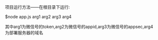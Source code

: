 项目运行方法——在根目录下运行:

$node app.js arg1 arg2 arg3 arg4 

其中arg1为微信号的token,arg2为微信号的appid,arg3为微信号的appsec,arg4为部署服务器的域名
